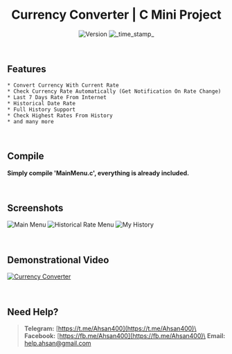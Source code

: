 <h1 align="center">Currency Converter | C Mini Project</h1>
<div align="center">
  <!-- Release Version -->
    <img src="https://img.shields.io/badge/Release-v1.0.0-red.svg?longCache=true&style=popout-square"
      alt="Version" />
  <!-- Last Updated -->
    <img src="https://img.shields.io/badge/Updated-Oct 12, 2020-green.svg?longCache=true&style=flat-square"
      alt="_time_stamp_" />
</div>

&nbsp;
&nbsp;
## Features
	* Convert Currency With Current Rate 
	* Check Currency Rate Automatically (Get Notification On Rate Change)
	* Last 7 Days Rate From Internet
	* Historical Date Rate
	* Full History Support
	* Check Highest Rates From History
	* and many more

&nbsp;
&nbsp;
## Compile
**Simply compile 'MainMenu.c', everything is already included.**

&nbsp;
&nbsp;
## Screenshots
![Main Menu](https://github.com/Ahsan400/Currency-Converter/raw/master/Screenshots/01.png?raw=true "Main Menu")
![Historical Rate Menu](https://github.com/Ahsan400/Currency-Converter/raw/master/Screenshots/02.png?raw=true "Historical Rate Menu")
![My History](https://github.com/Ahsan400/Currency-Converter/raw/master/Screenshots/03.png?raw=true "My History")

&nbsp;
&nbsp;
## Demonstrational Video
[![Currency Converter](http://img.youtube.com/vi/c9T8mWeEbLo/0.jpg)](http://www.youtube.com/watch?v=c9T8mWeEbLo "Currency Converter | C Mini Project | Demonstrational Video (Bangali)")

&nbsp;
&nbsp;
## Need Help?
>**Telegram:** [https://t.me/Ahsan400](https://t.me/Ahsan400)\
>**Facebook:** [https://fb.me/Ahsan400](https://fb.me/Ahsan400)\
>**Email:** [help.ahsan@gmail.com](mailto:help.ahsan@gmail.com)